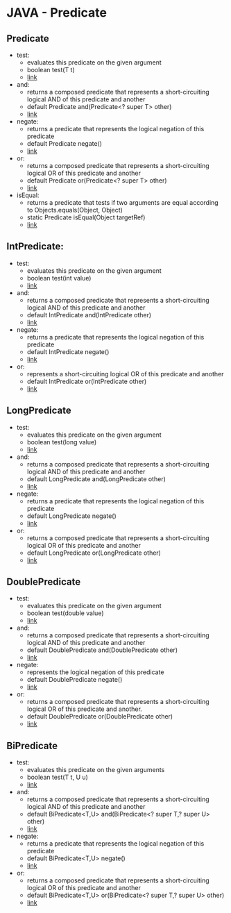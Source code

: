 # JAVA - Predicate
## Predicate
 * test: 
   * evaluates this predicate on the given argument
   * boolean test(T t)
   *  [link](https://github.com/HunorVadaszPerhat/java-predicate/tree/main/predicate/predicate_test)
 * and:
   * returns a composed predicate that represents a short-circuiting logical AND of this predicate and another
   * default Predicate<T> and(Predicate<? super T> other)
   *  [link](https://github.com/HunorVadaszPerhat/java-predicate/tree/main/predicate/predicate_and)
 * negate:
   * returns a predicate that represents the logical negation of this predicate
   * default Predicate<T> negate()
   *  [link](https://github.com/HunorVadaszPerhat/java-predicate/tree/main/predicate/predicate_negate)
 * or: 
   * returns a composed predicate that represents a short-circuiting logical OR of this predicate and another
   * default Predicate<T> or(Predicate<? super T> other)
   *  [link](https://github.com/HunorVadaszPerhat/java-predicate/tree/main/predicate/predicate_or)
 * isEqual:
   * returns a predicate that tests if two arguments are equal according to Objects.equals(Object, Object)
   * static <T> Predicate<T> isEqual(Object targetRef)
   *  [link](https://github.com/HunorVadaszPerhat/java-predicate/tree/main/predicate/predicate_isequal)
 
## IntPredicate:
 * test: 
   * evaluates this predicate on the given argument
   * boolean test(int value)
   *  [link](https://github.com/HunorVadaszPerhat/java-predicate/tree/main/long_predicate/long_predicate_test)
 * and:
   * returns a composed predicate that represents a short-circuiting logical AND of this predicate and another
   * default IntPredicate and(IntPredicate other)
   *  [link](https://github.com/HunorVadaszPerhat/java-predicate/tree/main/long_predicate/long_predicate_and)
 * negate:
   * returns a predicate that represents the logical negation of this predicate
   * default IntPredicate negate()
   *  [link](https://github.com/HunorVadaszPerhat/java-predicate/tree/main/int_predicate/int_predicate_negate)
 * or:
   * represents a short-circuiting logical OR of this predicate and another
   * default IntPredicate or(IntPredicate other)
   *  [link](https://github.com/HunorVadaszPerhat/java-predicate/tree/main/int_predicate/int_predicate_or)

## LongPredicate
 * test:
   * evaluates this predicate on the given argument
   * boolean test(long value)
   *  [link](https://github.com/HunorVadaszPerhat/java-predicate/tree/main/long_predicate/long_predicate_test)
  * and:
    * returns a composed predicate that represents a short-circuiting logical AND of this predicate and another
    * default LongPredicate and(LongPredicate other)
    *  [link](https://github.com/HunorVadaszPerhat/java-predicate/tree/main/long_predicate/long_predicate_and)
 * negate:
   * returns a predicate that represents the logical negation of this predicate
   * default LongPredicate negate()
   *  [link](https://github.com/HunorVadaszPerhat/java-predicate/tree/main/long_predicate/long_predicate_negate)
 * or:
   * returns a composed predicate that represents a short-circuiting logical OR of this predicate and another
   * default LongPredicate or(LongPredicate other)
   *  [link](https://github.com/HunorVadaszPerhat/java-predicate/tree/main/int_predicate/int_predicate_or)

## DoublePredicate
 * test:
   * evaluates this predicate on the given argument
   * boolean test(double value)
   *  [link](https://github.com/HunorVadaszPerhat/java-predicate/tree/main/double_predicate/double_predicate_test)
 * and:
   * returns a composed predicate that represents a short-circuiting logical AND of this predicate and another
   * default DoublePredicate and(DoublePredicate other)
   *  [link](https://github.com/HunorVadaszPerhat/java-predicate/tree/main/double_predicate/double_predicate_and)
 * negate:
   * represents the logical negation of this predicate
   * default DoublePredicate negate()
   *  [link](https://github.com/HunorVadaszPerhat/java-predicate/tree/main/double_predicate/double_predicate_negate)
 * or:
   * returns a composed predicate that represents a short-circuiting logical OR of this predicate and another.
   * default DoublePredicate or(DoublePredicate other)
   *  [link](https://github.com/HunorVadaszPerhat/java-predicate/tree/main/double_predicate/double_predicate_or)

## BiPredicate
 * test:
   * evaluates this predicate on the given arguments
   * boolean test(T t,  U u)
   *  [link](https://github.com/HunorVadaszPerhat/java-predicate/tree/main/bi_predicate/bi_predicate_test)
 * and:
   * returns a composed predicate that represents a short-circuiting logical AND of this predicate and another
   * default BiPredicate<T,U> and(BiPredicate<? super T,? super U> other)
   *  [link](https://github.com/HunorVadaszPerhat/java-predicate/tree/main/bi_predicate/bi_predicate_and)
 * negate:
   * returns a predicate that represents the logical negation of this predicate
   * default BiPredicate<T,U> negate()
   *  [link](https://github.com/HunorVadaszPerhat/java-predicate/tree/main/bi_predicate/bi_predicate_negate)
 * or:
   * returns a composed predicate that represents a short-circuiting logical OR of this predicate and another
   * default BiPredicate<T,U> or(BiPredicate<? super T,? super U> other)
   *  [link](https://github.com/HunorVadaszPerhat/java-predicate/tree/main/bi_predicate/bi_predicate_or)
